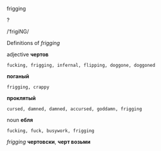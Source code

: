 frigging

?

/ˈfriɡiNG/

Definitions of _frigging_

adjective
**чертов**

    fucking, frigging, infernal, flipping, doggone, doggoned
**поганый**

    frigging, crappy
**проклятый**

    cursed, damned, damned, accursed, goddamn, frigging

noun
**ебля**

    fucking, fuck, busywork, frigging

_frigging_
**чертовски**, **черт возьми**